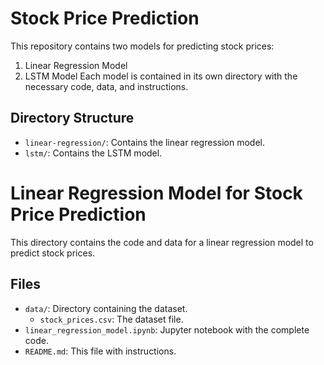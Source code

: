 # Stock Price Prediction
This repository contains two models for predicting stock prices:
1. Linear Regression Model
2. LSTM Model
Each model is contained in its own directory with the necessary code, data, and instructions.
## Directory Structure
- `linear-regression/`: Contains the linear regression model.
- `lstm/`: Contains the LSTM model.


# Linear Regression Model for Stock Price Prediction
This directory contains the code and data for a linear regression model to predict stock prices.
## Files
- `data/`: Directory containing the dataset.
  - `stock_prices.csv`: The dataset file.
- `linear_regression_model.ipynb`: Jupyter notebook with the complete code.
- `README.md`: This file with instructions.
